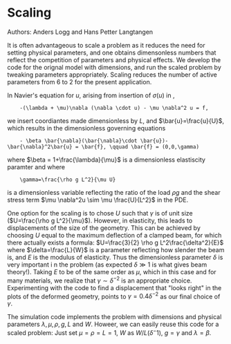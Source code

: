# Scaling
Authors: Anders Logg and Hans Petter Langtangen

It is often advantageous to scale a problem as it reduces the need for setting physical parameters, and one obtains dimensonless numbers that reflect the competition of parameters and physical effects. We develop the code for the orignal model with dimensions, and run the scaled problem by tweaking parameters appropriately. Scaling reduces the number of active parameters from $6$ to $2$ for the present application.

In Navier's equation for $u$, arising from insertion of $\sigma(u)$ in [](elasticity-PDE),

```{math}
    -(\lambda + \mu)\nabla (\nabla \cdot u) - \mu \nabla^2 u = f,
```
we insert coordiantes made dimensionless by $L$, and $\bar{u}=\frac{u}{U}$, which results in the dimensionless governing equations 
```{math}
    - \beta \bar{\nabla}(\bar{\nabla}\cdot \bar{u})-\bar{\nabla}^2\bar{u} = \bar{f}, \qquad \bar{f} = (0,0,\gamma)
```
where $\beta = 1+\frac{\lambda}{\mu}$ is a dimensionless elastiscity paramter and where
```{math}
    \gamma=\frac{\rho g L^2}{\mu U}
```
is a dimensionless variable reflecting the ratio of the load $\rho g$ and the shear stress term $\mu \nabla^2u \sim \mu \frac{U}{L^2}$ in the PDE.

One option for the scaling is to chose $U$ such that $\gamma$ is of unit size ($U=\frac{\rho g L^2}{\mu}$). However, in elasticity, this leads to displacements of the size of the geometry. This can be achieved by choosing $U$ equal to the maximum deflection of a clamped beam, for which there actually exists a formula: $U=\frac{3}{2} \rho g L^2\frac{\delta^2}{E}$ where $\delta=\frac{L}{W}$ is a parameter reflecting how slender the beam is, and $E$ is the modulus of elasticity. Thus the dimensionless parameter $\delta$ is very important i n the problem (as expected $\delta\gg 1$ is what gives beam theory!). Taking $E$ to be of the same order as $\mu$, which in this case and for many materials, we realize that $\gamma \sim \delta^{-2}$ is an appropriate choice. Experimenting with the code to find a displacement that "looks right" in the plots of the deformed geometry, points to $\gamma=0.4\delta^{-2}$ as our final choice of $\gamma$.

The simulation code implements the problem with dimensions and physical parameters $\lambda, \mu, \rho, g, L$ and $W$. Howeer, we can easily reuse this code for a scaled problem: Just set $\mu=\rho=L=1$, $W$ as $W/L(\delta^-1)$, $g=\gamma$ and $\lambda=\beta$.